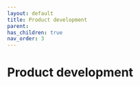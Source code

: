 ```yaml
---
layout: default
title: Product development
parent: 
has_children: true
nav_order: 3
---
```

# Product development

